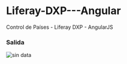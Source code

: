 # Liferay-DXP---Angular
Control de Países - Liferay DXP - AngularJS 

### Salida

![sin data](https://user-images.githubusercontent.com/7141537/48297585-33bd7f00-e47a-11e8-875a-97a200ad5d1f.png)
